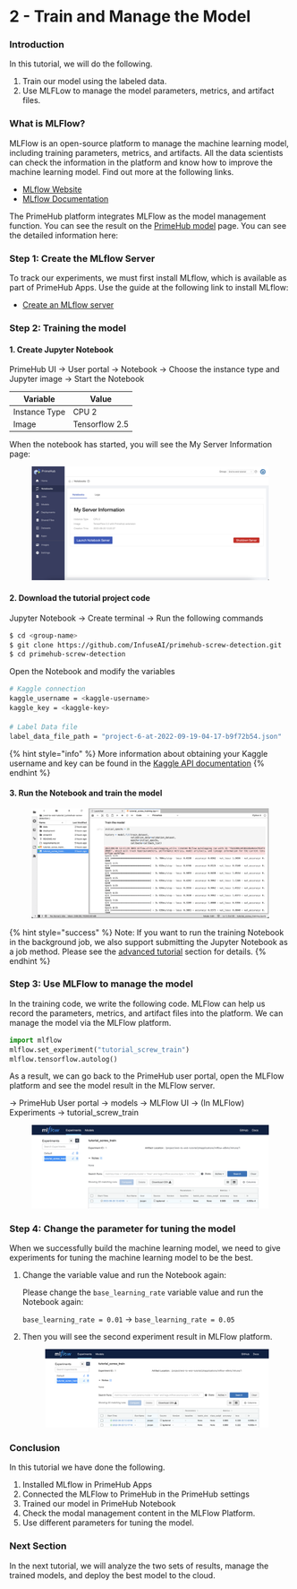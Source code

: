 # 2 - Train and Manage the Model

### Introduction

In this tutorial, we will do the following.

1. Train our model using the labeled data.
2. Use MLFLow to manage the model parameters, metrics, and artifact files.

### What is MLFlow?

MLFlow is an open-source platform to manage the machine learning model, including training parameters, metrics, and artifacts. All the data scientists can check the information in the platform and know how to improve the machine learning model. Find out more at the following links.

* [MLflow Website](https://mlflow.org/)
* [MLflow Documentation](https://mlflow.org/docs/latest/index.html)

The PrimeHub platform integrates MLFlow as the model management function. You can see the result on the [PrimeHub model](../user-guide/models/manage-and-deploy-model.md) page. You can see the detailed information here:

### Step 1: Create the MLflow Server

To track our experiments, we must first install MLflow, which is available as part of PrimeHub Apps. Use the guide at the following link to install MLflow:

* [Create an MLflow server](../user-guide/apps/tutorial/create-an-mlflow-server.md)

### Step 2: Training the model

#### 1. Create Jupyter Notebook

PrimeHub UI → User portal → Notebook → Choose the instance type and Jupyter image → Start the Notebook

| Variable      | Value          |
| ------------- | -------------- |
| Instance Type | CPU 2          |
| Image         | Tensorflow 2.5 |

When the notebook has started, you will see the My Server Information page:

<figure><img src="../.gitbook/assets/primehub-end-to-end-tutorial-server-information.png" alt=""><figcaption></figcaption></figure>

#### 2. Download the tutorial project code

Jupyter Notebook → Create terminal → Run the following commands

```bash
$ cd <group-name>
$ git clone https://github.com/InfuseAI/primehub-screw-detection.git
$ cd primehub-screw-detection
```

Open the Notebook and modify the variables

```bash
# Kaggle connection
kaggle_username = <kaggle-username>
kaggle_key = <kaggle-key>

# Label Data file
label_data_file_path = "project-6-at-2022-09-19-04-17-b9f72b54.json"
```

{% hint style="info" %}
More information about obtaining your Kaggle username and key can be found in the [Kaggle API documentation](https://www.kaggle.com/docs/api)
{% endhint %}

#### 3. Run the Notebook and train the model

<figure><img src="../.gitbook/assets/primehub-end-to-end-tutorial-train-model (1).png" alt=""><figcaption></figcaption></figure>

{% hint style="success" %}
Note: If you want to run the training Notebook in the background job, we also support submitting the Jupyter Notebook as a job method. Please see the [advanced tutorial](../user-guide/advanced/notebook-as-a-job.md) section for details.
{% endhint %}

### Step 3: Use MLFlow to manage the model

In the training code, we write the following code. MLFlow can help us record the parameters, metrics, and artifact files into the platform. We can manage the model via the MLFlow platform.

```python
import mlflow
mlflow.set_experiment("tutorial_screw_train")
mlflow.tensorflow.autolog()
```

As a result, we can go back to the PrimeHub user portal, open the MLFlow platform and see the model result in the MLFlow server.

→ PrimeHub User portal → models → MLFlow UI → (In MLFlow) Experiments → tutorial\_screw\_train

<figure><img src="../.gitbook/assets/primehub-end-to-end-tutorial-experiment.png" alt=""><figcaption></figcaption></figure>

### Step 4: Change the parameter for tuning the model

When we successfully build the machine learning model, we need to give experiments for tuning the machine learning model to be the best.

1.  Change the variable value and run the Notebook again:

    Please change the `base_learning_rate` variable value and run the Notebook again:

    `base_learning_rate = 0.01` → `base_learning_rate = 0.05`
2.  Then you will see the second experiment result in MLFlow platform.

    <figure><img src="../.gitbook/assets/primehub-end-to-end-tutorial-mlflow-experiments.png" alt=""><figcaption></figcaption></figure>

### Conclusion

In this tutorial we have done the following.

1. Installed MLflow in PrimeHub Apps
2. Connected the MLFlow to PrimeHub in the PrimeHub settings
3. Trained our model in PrimeHub Notebook
4. Check the modal management content in the MLFlow Platform.
5. Use different parameters for tuning the model.

### Next Section

In the next tutorial, we will analyze the two sets of results, manage the trained models, and deploy the best model to the cloud.
